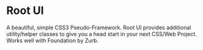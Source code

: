 Root UI
=======

A beautiful, simple CSS3 Pseudo-Framework. Root UI provides additional utility/helper classes to give you a head start in your next CSS/Web Project. Works well with Foundation by Zurb.
